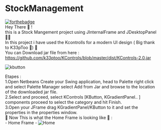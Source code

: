 # StockManagement
[![forthebadge](https://forthebadge.com/images/badges/made-with-java.svg)](https://forthebadge.com)  
Hey There 👋 !         
this is a Stock Mangement project using JInternalFrame and JDesktopPanel  👩‍💻             
In this project i have used the Kcontrolls for a modern UI design ( Big thank to K33pToo 👏) 🤩     
You can Download jar file from here : https://github.com/k33ptoo/KControls/blob/master/dist/KControls-2.0.jar 

![kbutton](https://user-images.githubusercontent.com/105730569/213475265-b9ecfbe8-2a1c-445a-9891-675015d4136e.png)

Etapes :    
1.Open Netbeans Create your Swing application, head to Palette right click and select Palette Manager select Add from Jar and browse to the location of the downloaded jar file.            
2.Select and proceed, select KControls [KButton, KGradientPanel.. ] components proceed to select the category and hit Finish.       
3.Open your JFrame drag KGradientPanel/KButton to it and set the properties in the properties window.   
👀 Now This is what the Home Frame is looking like 👀 :  
                             - Home Frame  -
![Home](https://user-images.githubusercontent.com/105730569/213475847-e96eb40f-2117-4764-9551-f2a96cf6261b.PNG)
